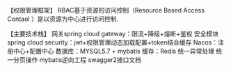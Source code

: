【权限管理框架】
RBAC基于资源的访问控制（Resource Based Access Contaol ）是以资源为中心进行访问控制.

【主要技术栈】
网关spring cloud gateway：限流+降级+熔断+鉴权
安全模块 spring cloud security：jwt+权限管理动态加载配置+token结合缓存
Nacos：注册中心+配置中心
数据库：MYSQL5.7 + mybatis
缓存：Redis
统一异常处理
统一分页操作
mybatis逆向工程
swagger2接口文档